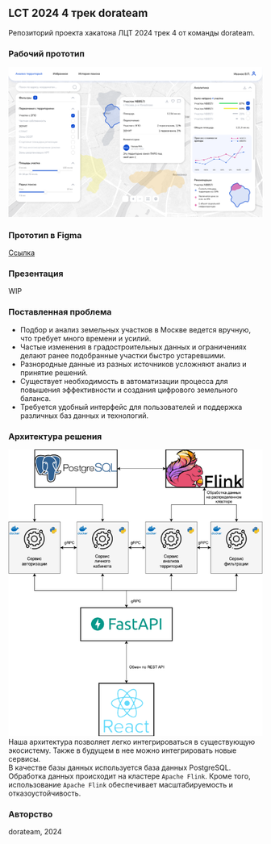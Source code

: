 ## LCT 2024 4 трек dorateam
Репозиторий проекта хакатона ЛЦТ 2024 трек 4 от команды dorateam.

### Рабочий прототип
![image](imgs/main.png)

### Прототип в Figma
[Ссылка](https://www.figma.com/design/tcq0tgLDgDZQucCx6NIdj4/%D0%BB%D1%86%D1%8224?node-id=0-1&t=81d1cDCnlHG6WQxI-1)

### Презентация
WIP

### Поставленная проблема
- Подбор и анализ земельных участков в Москве ведется вручную, что требует много времени и усилий.
- Частые изменения в градостроительных данных и ограничениях делают ранее подобранные участки быстро устаревшими.
- Разнородные данные из разных источников усложняют анализ и принятие решений.
- Существует необходимость в автоматизации процесса для повышения эффективности и создания цифрового земельного баланса.
- Требуется удобный интерфейс для пользователей и поддержка различных баз данных и технологий.

### Архитектура решения
![image](imgs/architectire.png)
Наша архитектура позволяет легко интегрироваться в существующую экосистему. 
Также в будущем в нее можно интегрировать новые сервисы.  
В качестве базы данных используется база данных PostgreSQL.  
Обработка данных происходит на кластере `Apache Flink`.
Кроме того, использование `Apache Flink` обеспечивает масштабируемость и отказоустойчивость.

### Авторство
dorateam, 2024